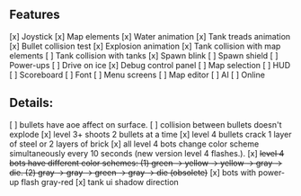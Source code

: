 ## Features
[x] Joystick 
[x] Map elements
[x] Water animation
[x] Tank treads animation
[x] Bullet collision test
[x] Explosion animation
[x] Tank collision with map elements
[ ] Tank collision with tanks
[x] Spawn blink
[ ] Spawn shield
[ ] Power-ups
[ ] Drive on ice
[x] Debug control panel
[ ] Map selection
[ ] HUD
[ ] Scoreboard
[ ] Font
[ ] Menu screens
[ ] Map editor
[ ] AI
[ ] Online

## Details:
[ ] bullets have aoe affect on surface.
[ ] collision between bullets doesn't explode
[x] level 3+ shoots 2 bullets at a time
[x] level 4 bullets crack 1 layer of steel or 2 layers of brick
[x] all level 4 bots change color scheme simultaneously every 10 seconds (new version level 4 flashes.).
[x] ~~level 4 bots have different color schemes: (1) green -> yellow -> yellow -> gray -> die. (2) gray -> gray -> green -> gray -> die (obsolete)~~
[x] bots with power-up flash gray-red
[x] tank ui shadow direction